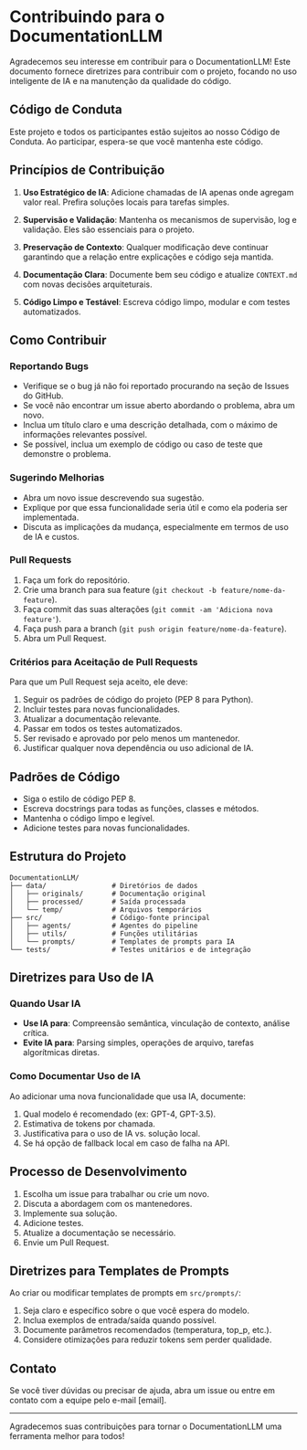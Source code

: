# Contribuindo para o DocumentationLLM

Agradecemos seu interesse em contribuir para o DocumentationLLM! Este documento fornece diretrizes para contribuir com o projeto, focando no uso inteligente de IA e na manutenção da qualidade do código.

## Código de Conduta

Este projeto e todos os participantes estão sujeitos ao nosso Código de Conduta. Ao participar, espera-se que você mantenha este código.

## Princípios de Contribuição

1. **Uso Estratégico de IA**: Adicione chamadas de IA apenas onde agregam valor real. Prefira soluções locais para tarefas simples.

2. **Supervisão e Validação**: Mantenha os mecanismos de supervisão, log e validação. Eles são essenciais para o projeto.

3. **Preservação de Contexto**: Qualquer modificação deve continuar garantindo que a relação entre explicações e código seja mantida.

4. **Documentação Clara**: Documente bem seu código e atualize `CONTEXT.md` com novas decisões arquiteturais.

5. **Código Limpo e Testável**: Escreva código limpo, modular e com testes automatizados.

## Como Contribuir

### Reportando Bugs

* Verifique se o bug já não foi reportado procurando na seção de Issues do GitHub.
* Se você não encontrar um issue aberto abordando o problema, abra um novo.
* Inclua um título claro e uma descrição detalhada, com o máximo de informações relevantes possível.
* Se possível, inclua um exemplo de código ou caso de teste que demonstre o problema.

### Sugerindo Melhorias

* Abra um novo issue descrevendo sua sugestão.
* Explique por que essa funcionalidade seria útil e como ela poderia ser implementada.
* Discuta as implicações da mudança, especialmente em termos de uso de IA e custos.

### Pull Requests

1. Faça um fork do repositório.
2. Crie uma branch para sua feature (`git checkout -b feature/nome-da-feature`).
3. Faça commit das suas alterações (`git commit -am 'Adiciona nova feature'`).
4. Faça push para a branch (`git push origin feature/nome-da-feature`).
5. Abra um Pull Request.

### Critérios para Aceitação de Pull Requests

Para que um Pull Request seja aceito, ele deve:

1. Seguir os padrões de código do projeto (PEP 8 para Python).
2. Incluir testes para novas funcionalidades.
3. Atualizar a documentação relevante.
4. Passar em todos os testes automatizados.
5. Ser revisado e aprovado por pelo menos um mantenedor.
6. Justificar qualquer nova dependência ou uso adicional de IA.

## Padrões de Código

* Siga o estilo de código PEP 8.
* Escreva docstrings para todas as funções, classes e métodos.
* Mantenha o código limpo e legível.
* Adicione testes para novas funcionalidades.

## Estrutura do Projeto

```
DocumentationLLM/
├── data/                # Diretórios de dados
│   ├── originals/       # Documentação original
│   ├── processed/       # Saída processada
│   └── temp/            # Arquivos temporários
├── src/                 # Código-fonte principal
│   ├── agents/          # Agentes do pipeline
│   ├── utils/           # Funções utilitárias
│   └── prompts/         # Templates de prompts para IA
└── tests/               # Testes unitários e de integração
```

## Diretrizes para Uso de IA

### Quando Usar IA

* **Use IA para**: Compreensão semântica, vinculação de contexto, análise crítica.
* **Evite IA para**: Parsing simples, operações de arquivo, tarefas algorítmicas diretas.

### Como Documentar Uso de IA

Ao adicionar uma nova funcionalidade que usa IA, documente:

1. Qual modelo é recomendado (ex: GPT-4, GPT-3.5).
2. Estimativa de tokens por chamada.
3. Justificativa para o uso de IA vs. solução local.
4. Se há opção de fallback local em caso de falha na API.

## Processo de Desenvolvimento

1. Escolha um issue para trabalhar ou crie um novo.
2. Discuta a abordagem com os mantenedores.
3. Implemente sua solução.
4. Adicione testes.
5. Atualize a documentação se necessário.
6. Envie um Pull Request.

## Diretrizes para Templates de Prompts

Ao criar ou modificar templates de prompts em `src/prompts/`:

1. Seja claro e específico sobre o que você espera do modelo.
2. Inclua exemplos de entrada/saída quando possível.
3. Documente parâmetros recomendados (temperatura, top_p, etc.).
4. Considere otimizações para reduzir tokens sem perder qualidade.

## Contato

Se você tiver dúvidas ou precisar de ajuda, abra um issue ou entre em contato com a equipe pelo e-mail [email].

---

Agradecemos suas contribuições para tornar o DocumentationLLM uma ferramenta melhor para todos!
